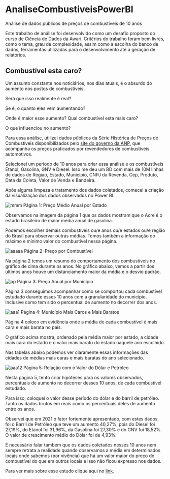 # AnaliseCombustiveisPowerBI
Análise de dados públicos de preços de combustíveis de 10 anos


Este trabalho de análise foi desenvolvido como um desafio proposto do curso de Ciência de Dados da Awari.  Critérios do trabalho foram bem livres, como o tema, grau de complexidade, assim como a escolha do banco de dados, ferramentas utilizadas para o desenvolvimento até a geração de relatórios.

## Combustível esta caro?


Um assunto constante nos noticiários, nos dias atuais, é o absurdo do aumento nos postos de combustíveis.

Será que isso realmente é real?

Se é, o quanto eles vem aumentando?

Onde é maior esse aumento? Qual combustível esta mais caro?

O que influenciou no aumento?

Para essa análise, utilizei dados públicos da Série Histórica de Preços de Combustíveis disponibilizados pelo [site do governo da ANP](https://www.gov.br/anp/pt-br/centrais-de-conteudo/dados-abertos/serie-historica-de-precos-de-combustiveis), que acompanha os preços praticados por revendedores de combustíveis automotivos.

Selecionei um período de 10 anos para criar essa análise e os combustíveis Etanol, Gasolina, GNV e Diesel. Isso me deu um BD com mais de 10M linhas de dados de Regiao, Estado, Municipio, CNPJ da Revenda, Cep, Produto, Data da Coleta, Valor de Venda e Bandeira.

Após alguma limpeza e tratamento dos dados coletados, comecei a criação da visualização dos dados observados no Power BI.

![mmm](https://user-images.githubusercontent.com/54283401/172838840-9405a4a4-5527-42d4-8e21-68e6f3091a90.png)
Página 1: Preço Médio Anual por Estado

Observamos na imagem da página 1 que os dados mostram que o Acre é o estado brasileiro de maior média anual de gasolina.

Podemos escolher demais combustíveis ou/e anos ou/e estados ou/e região do Brasil para observar outras médias. Temos também a informação do máximo e mínimo valor do combustível nessa página.

![aaaaa](https://user-images.githubusercontent.com/54283401/172839200-a492ad24-a0a4-46da-822b-7d686635a31c.png)
Página 2: Preço por Combustível




Na página 2 temos um resumo do comportamento dos combustíveis no gráfico de cima durante os anos. No gráfico abaixo, vemos a partir dos últimos anos houve um distanciamento maior da média e o desvio padrão.

![pp](https://user-images.githubusercontent.com/54283401/172839301-0991c7de-408f-46f9-a610-3a188a39a346.png)
Página 3: Preço Anual por Município




Página 3 conseguimos acompanhar como se comportou cada combustível estudado durante esses 10 anos com a granularidade do município. Inclusive como tem sido o percentual de aumento no decorrer dos anos.

![aaa1](https://user-images.githubusercontent.com/54283401/172839383-f804514e-034b-4410-ac6a-b162c6df1ead.png)
Página 4: Município Mais Caros e Mais Baratos




Página 4 coloco em evidência onde a média de cada combustível é mais cara e mais barata no país.

O gráfico acima mostra, ordenado pela média maior por estado, a cidade mais cara do estado e o valor mais barato do estado naquele ano escolhido.

Nas tabelas abaixo podemos ver claramente essas informações das cidades de médias mais caras e mais baratas do ano selecionado.

![aaa12](https://user-images.githubusercontent.com/54283401/172839561-fe9777c4-beb1-423b-8e0e-7727174ff1c4.png)
Página 5: Relação com o Valor do Dólar e Petróleo




Nesta página 5, tento criar hipóteses para os valores observados, percentuais de aumento no decorrer desses 10 anos, de cada combustível estudado.

Para isso, coloquei o valor desse período do dólar e do barril de petróleo. Tanto os dados brutos em reais como os percentuais deles de aumento entre os anos.

Observei que em 2021 o fator fortemente apresentado, com estes dados, foi o Barril de Petróleo que teve um aumento 40,27%, pois do Diesel foi 27,19%, do Etanol foi 31,96%, da Gasolina foi 27,30% e do GNV foi 18,52%. O valor de crescimento médio do Dólar foi de 4,93%.

É necessário falar também que os dados coletados nesses 10 anos nem sempre retrata a realidade quando observamos a média em determinados locais onde sabemos (por vivência) que há um valor maior do preço do combustível do que em outros locais e isso não ficou expresso nos dados.

Para ver mais sobre esse estudo clique aqui no [link](https://github.com/erikauerj/analises/tree/main/Analises-PowerBI/AnaliseCombustivel).


